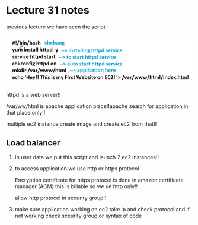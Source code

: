 # Lecture 31 notes

previous lecture we have seen the script

![alt text](image.png)


httpd is a web server!!

/var/ww/html is apache application place!!apache search for application in that place only!!

multiple ec2 instance create image and create ec2 from that!!

## Load balancer

1. in user data we put this script and launch 2 ec2 instances!!

2. to access application we use http or https 
protocol 

    Encryption certificate for https protocol is done in amazon certificate manager (ACM) this is billable so we ue http only!!

    allow http protocol in security group!!

3. make sure application working on ec2 take ip and check protocol and if not working check sceurity group or syntax of code













